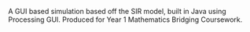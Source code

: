 A GUI based simulation based off the SIR model, built in Java using Processing GUI. Produced for Year 1 Mathematics Bridging Coursework.
